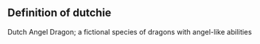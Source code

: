 ## Definition of dutchie

Dutch Angel Dragon; a fictional species of dragons with angel-like abilities
